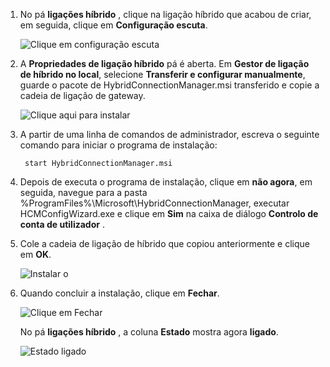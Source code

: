 
1. No pá **ligações híbrido** , clique na ligação híbrido que acabou de criar, em seguida, clique em **Configuração escuta**.
    
    ![Clique em configuração escuta](./media/app-service-hybrid-connections-manager-install/D04ClickListenerSetup.png)
    
4. A **Propriedades de ligação híbrido** pá é aberta. Em **Gestor de ligação de híbrido no local**, selecione **Transferir e configurar manualmente**, guarde o pacote de HybridConnectionManager.msi transferido e copie a cadeia de ligação de gateway.
    
    ![Clique aqui para instalar](./media/app-service-hybrid-connections-manager-install/D05ClickToInstallHCM.png)
    
5. A partir de uma linha de comandos de administrador, escreva o seguinte comando para iniciar o programa de instalação:

        start HybridConnectionManager.msi
 
7. Depois de executa o programa de instalação, clique em **não agora**, em seguida, navegue para a pasta %ProgramFiles%\Microsoft\HybridConnectionManager, executar HCMConfigWizard.exe e clique em **Sim** na caixa de diálogo **Controlo de conta de utilizador** .
        
7. Cole a cadeia de ligação de híbrido que copiou anteriormente e clique em **OK**. 
    
    ![Instalar o](./media/app-service-hybrid-connections-manager-install/D08aHCMInstallManual.png)
    
8. Quando concluir a instalação, clique em **Fechar**.
    
    ![Clique em Fechar](./media/app-service-hybrid-connections-manager-install/D09HCMInstallComplete.png)
    
    No pá **ligações híbrido** , a coluna **Estado** mostra agora **ligado**. 
    
    ![Estado ligado](./media/app-service-hybrid-connections-manager-install/D10HCStatusConnected.png)